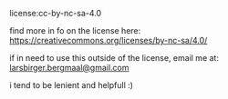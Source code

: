 license:cc-by-nc-sa-4.0

find more in fo on the license here:
https://creativecommons.org/licenses/by-nc-sa/4.0/

if in need to use this outside of the license, email me at:
larsbirger.bergmaal@gmail.com

i tend to be lenient and helpfull :)
